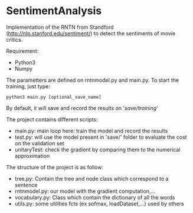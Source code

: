# SentimentAnalysis
Implementation of the RNTN from Standford (http://nlp.stanford.edu/sentiment/) to detect the sentiments of movie critics.

Requirement:
* Python3
* Numpy

The parametters are defined on rntnmodel.py and main.py. To start the training, just type:

`
python3 main.py [optional_save_name]
`

By default, it will save and record the results on '_save/training_'

The project contains different scripts:
* main.py: main loop here: train the model and record the results
* test.py: will use the model present in 'save/' folder to evaluate the cost on the validation set
* unitaryTest: check the gradient by comparing them to the numerical approximation

The structure of the project is as follow:
* tree.py: Contain the tree and node class which correspond to a sentence
* rntnmodel.py: our model with the gradient computation,...
* vocabulary.py: Class which contain the dictionary of all the words
* utils.py: some utilities fcts (ex sofmax, loadDataset,...) used by others
